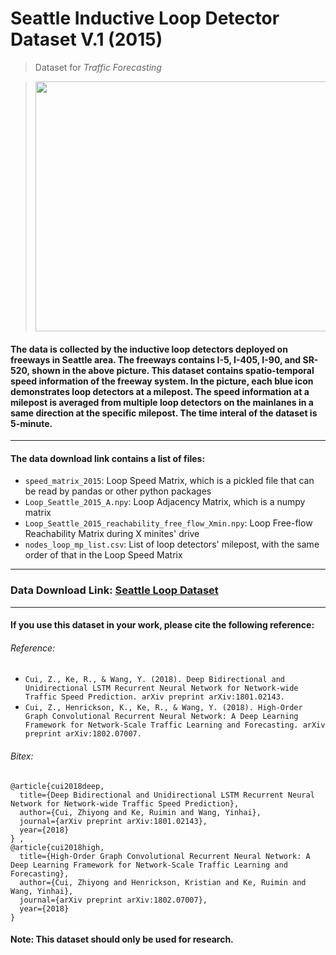 # Seattle Inductive Loop Detector Dataset V.1 (2015)

> Dataset for *Traffic Forecasting*

> <img src="https://github.com/zhiyongc/Seattle-Loop-Data/blob/master/DataLoop.png" width="600" height="400"></img>

#### The data is collected by the inductive loop detectors deployed on freeways in Seattle area. The freeways contains I-5, I-405, I-90, and SR-520, shown in the above picture. This dataset contains spatio-temporal speed information of the freeway system. In the picture, each blue icon demonstrates loop detectors at a milepost. The speed information at a milepost is averaged from multiple loop detectors on the mainlanes in a same direction at the specific milepost. The time interal of the dataset is 5-minute. 
---
#### The data download link contains a list of files:
* `speed_matrix_2015`: Loop Speed Matrix, which is a pickled file that can be read by pandas or other python packages
* `Loop_Seattle_2015_A.npy`: Loop Adjacency Matrix, which is a numpy matrix
* `Loop_Seattle_2015_reachability_free_flow_Xmin.npy`: Loop Free-flow Reachability Matrix during X minites' drive
* `nodes_loop_mp_list.csv`: List of loop detectors' milepost, with the same order of that in the Loop Speed Matrix 
---
### Data Download Link: [Seattle Loop Dataset](https://drive.google.com/drive/folders/1XuK0fgI6lmSUzmToyDdHQy8CPunlm5yr?usp=sharing)
---
#### If you use this dataset in your work, please cite the following reference:
###### Reference:
* `Cui, Z., Ke, R., & Wang, Y. (2018). Deep Bidirectional and Unidirectional LSTM Recurrent Neural Network for Network-wide Traffic Speed Prediction. arXiv preprint arXiv:1801.02143.`
* `Cui, Z., Henrickson, K., Ke, R., & Wang, Y. (2018). High-Order Graph Convolutional Recurrent Neural Network: A Deep Learning Framework for Network-Scale Traffic Learning and Forecasting. arXiv preprint arXiv:1802.07007.`
###### Bitex:
```
@article{cui2018deep,
  title={Deep Bidirectional and Unidirectional LSTM Recurrent Neural Network for Network-wide Traffic Speed Prediction},
  author={Cui, Zhiyong and Ke, Ruimin and Wang, Yinhai},
  journal={arXiv preprint arXiv:1801.02143},
  year={2018}
} ,
@article{cui2018high,
  title={High-Order Graph Convolutional Recurrent Neural Network: A Deep Learning Framework for Network-Scale Traffic Learning and Forecasting},
  author={Cui, Zhiyong and Henrickson, Kristian and Ke, Ruimin and Wang, Yinhai},
  journal={arXiv preprint arXiv:1802.07007},
  year={2018}
}
```
#### Note: This dataset should only be used for research.
